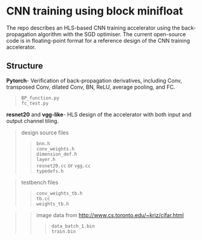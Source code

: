 # CNN training using block minifloat

The repo describes an HLS-based CNN training accelerator using the back-propagation algorithm with the SGD optimiser. The current open-source code is in floating-point format for a reference design of the CNN training accelerator.

## Structure  

**Pytorch**- Verification of back-propagation derivatives, including Conv, transposed Conv, dilated Conv, BN, ReLU, average pooling, and FC.  

> ```BP_function.py``` <br>
> ```fc_test.py``` <br>


**resnet20** and **vgg-like**- HLS design of the accelerator with both input and output channel tiling.

> design source files    
>> ```bnn.h``` <br>
>> ```conv_weights.h``` <br>
>> ```dimension_def.h``` <br> 
>> ```layer.h``` <br>
>> ```resnet20.cc``` or ```vgg.cc``` <br>
>> ```typedefs.h``` <br>

> testbench files
>> ```conv_weights_tb.h``` <br>
>> ```tb.cc``` <br>
>> ```weights_tb.h``` <br>

>> image data from http://www.cs.toronto.edu/~kriz/cifar.html
>>> ```data_batch_1.bin``` <br>
>>> ```train.bin``` <br>


